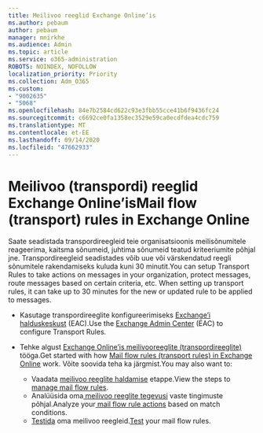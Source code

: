 ```yaml
---
title: Meilivoo reeglid Exchange Online’is
ms.author: pebaum
author: pebaum
manager: mnirkhe
ms.audience: Admin
ms.topic: article
ms.service: o365-administration
ROBOTS: NOINDEX, NOFOLLOW
localization_priority: Priority
ms.collection: Adm_O365
ms.custom:
- "9002635"
- "5068"
ms.openlocfilehash: 84e7b2584cd622c93e3fbb55cce41b6f9436fc24
ms.sourcegitcommit: c6692ce0fa1358ec3529e59ca0ecdfdea4cdc759
ms.translationtype: MT
ms.contentlocale: et-EE
ms.lasthandoff: 09/14/2020
ms.locfileid: "47662933"
---
```

# <a name="mail-flow-transport-rules-in-exchange-online"></a><span data-ttu-id="c6c08-102">Meilivoo (transpordi) reeglid Exchange Online’is</span><span class="sxs-lookup"><span data-stu-id="c6c08-102">Mail flow (transport) rules in Exchange Online</span></span>

<span data-ttu-id="c6c08-103">Saate seadistada transpordireegleid teie organisatsioonis meilisõnumitele reageerima, kaitsma sõnumeid, juhtima sõnumeid teatud kriteeriumite põhjal jne. Transpordireegleid seadistades võib uue või värskendatud reegli sõnumitele rakendamiseks kuluda kuni 30 minutit.</span><span class="sxs-lookup"><span data-stu-id="c6c08-103">You can setup Transport Rules to take actions on messages in your organization, protect messages, route messages based on certain criteria, etc.  When setting up transport rules, it can take up to 30 minutes for the new or updated rule to be applied to messages.</span></span>

- <span data-ttu-id="c6c08-104">Kasutage transpordireeglite konfigureerimiseks [Exchange’i halduskeskust](https://go.microsoft.com/fwlink/p/?linkid=834822) (EAC).</span><span class="sxs-lookup"><span data-stu-id="c6c08-104">Use the [Exchange Admin Center](https://go.microsoft.com/fwlink/p/?linkid=834822) (EAC) to configure Transport Rules.</span></span>

- <span data-ttu-id="c6c08-105">Tehke algust [Exchange Online’is meilivooreeglite (transpordireeglite)](https://docs.microsoft.com/exchange/security-and-compliance/mail-flow-rules/mail-flow-rules) tööga.</span><span class="sxs-lookup"><span data-stu-id="c6c08-105">Get started with how [Mail flow rules (transport rules) in Exchange Online](https://docs.microsoft.com/exchange/security-and-compliance/mail-flow-rules/mail-flow-rules) work.</span></span> <span data-ttu-id="c6c08-106">Võite soovida teha ka järgmist.</span><span class="sxs-lookup"><span data-stu-id="c6c08-106">You may also want to:</span></span>

    - <span data-ttu-id="c6c08-107">Vaadata [meilivoo reeglite haldamise](https://docs.microsoft.com/exchange/security-and-compliance/mail-flow-rules/manage-mail-flow-rules) etappe.</span><span class="sxs-lookup"><span data-stu-id="c6c08-107">View the steps to [manage mail flow rules](https://docs.microsoft.com/exchange/security-and-compliance/mail-flow-rules/manage-mail-flow-rules).</span></span>
    - <span data-ttu-id="c6c08-108">Analüüsida oma[ meilivoo reeglite tegevusi](https://docs.microsoft.com/exchange/security-and-compliance/mail-flow-rules/mail-flow-rule-actions) vaste tingimuste põhjal.</span><span class="sxs-lookup"><span data-stu-id="c6c08-108">Analyze your[ mail flow rule actions](https://docs.microsoft.com/exchange/security-and-compliance/mail-flow-rules/mail-flow-rule-actions) based on match conditions.</span></span>
    - <span data-ttu-id="c6c08-109">[Testida](https://docs.microsoft.com/exchange/security-and-compliance/mail-flow-rules/test-mail-flow-rules) oma meilivoo reegleid.</span><span class="sxs-lookup"><span data-stu-id="c6c08-109">[Test](https://docs.microsoft.com/exchange/security-and-compliance/mail-flow-rules/test-mail-flow-rules) your mail flow rules.</span></span>
